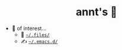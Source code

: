 # <div align="center">annt's 🚮</div>

- 💬 of interest...
  - 🏡 [`~/.files/`](https://github.com/anntnzrb/_nixrice)
  - ✍️ [`~/.emacs.d/`](https://github.com/anntnzrb/.emacs.d/)
